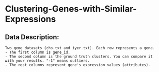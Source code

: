 # Clustering-Genes-with-Similar-Expressions

## Data Description:
    Two gene datasets (cho.txt and iyer.txt). Each row represents a gene.
    - The first column is gene_id.
    - The second column is the ground truth clusters. You can compare it with your results. "-1" means outliers.
    - The rest columns represent gene's expression values (attributes).
